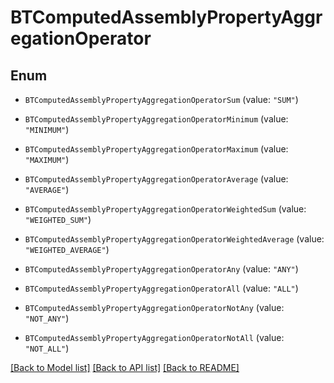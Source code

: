 # BTComputedAssemblyPropertyAggregationOperator

## Enum


* `BTComputedAssemblyPropertyAggregationOperatorSum` (value: `"SUM"`)

* `BTComputedAssemblyPropertyAggregationOperatorMinimum` (value: `"MINIMUM"`)

* `BTComputedAssemblyPropertyAggregationOperatorMaximum` (value: `"MAXIMUM"`)

* `BTComputedAssemblyPropertyAggregationOperatorAverage` (value: `"AVERAGE"`)

* `BTComputedAssemblyPropertyAggregationOperatorWeightedSum` (value: `"WEIGHTED_SUM"`)

* `BTComputedAssemblyPropertyAggregationOperatorWeightedAverage` (value: `"WEIGHTED_AVERAGE"`)

* `BTComputedAssemblyPropertyAggregationOperatorAny` (value: `"ANY"`)

* `BTComputedAssemblyPropertyAggregationOperatorAll` (value: `"ALL"`)

* `BTComputedAssemblyPropertyAggregationOperatorNotAny` (value: `"NOT_ANY"`)

* `BTComputedAssemblyPropertyAggregationOperatorNotAll` (value: `"NOT_ALL"`)


[[Back to Model list]](../README.md#documentation-for-models) [[Back to API list]](../README.md#documentation-for-api-endpoints) [[Back to README]](../README.md)


